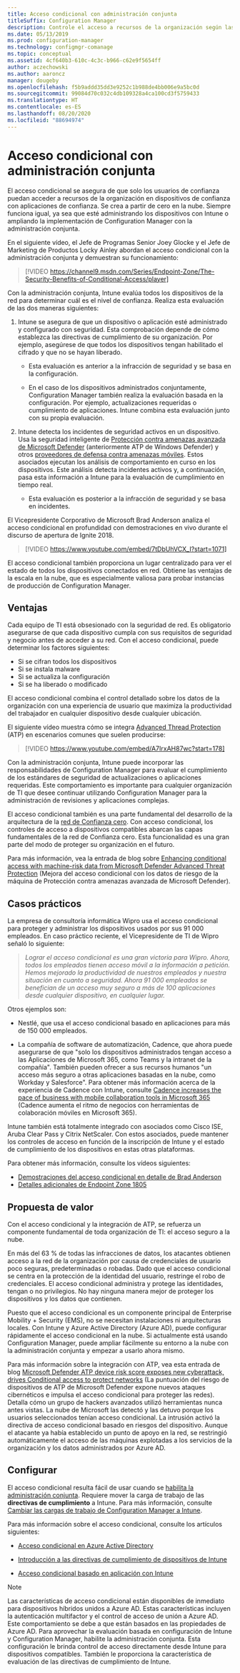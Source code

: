 ```yaml
---
title: Acceso condicional con administración conjunta
titleSuffix: Configuration Manager
description: Controle el acceso a recursos de la organización según las reglas de cumplimiento de Intune.
ms.date: 05/13/2019
ms.prod: configuration-manager
ms.technology: configmgr-comanage
ms.topic: conceptual
ms.assetid: 4cf640b3-610c-4c3c-b966-c62e9f5654ff
author: aczechowski
ms.author: aaroncz
manager: dougeby
ms.openlocfilehash: f5b9addd35dd3e9252c1b988de4bb006e9a5bc0d
ms.sourcegitcommit: 99084d70c032c4db109328a4ca100cd3f5759433
ms.translationtype: HT
ms.contentlocale: es-ES
ms.lasthandoff: 08/20/2020
ms.locfileid: "88694974"
---
```

# <a name="conditional-access-with-co-management"></a>Acceso condicional con administración conjunta

El acceso condicional se asegura de que solo los usuarios de confianza puedan acceder a recursos de la organización en dispositivos de confianza con aplicaciones de confianza. Se crea a partir de cero en la nube. Siempre funciona igual, ya sea que esté administrando los dispositivos con Intune o ampliando la implementación de Configuration Manager con la administración conjunta.

En el siguiente vídeo, el Jefe de Programas Senior Joey Glocke y el Jefe de Marketing de Productos Locky Ainley abordan el acceso condicional con la administración conjunta y demuestran su funcionamiento:

> [!VIDEO https://channel9.msdn.com/Series/Endpoint-Zone/The-Security-Benefits-of-Conditional-Access/player]

Con la administración conjunta, Intune evalúa todos los dispositivos de la red para determinar cuál es el nivel de confianza. Realiza esta evaluación de las dos maneras siguientes:

1. Intune se asegura de que un dispositivo o aplicación esté administrado y configurado con seguridad. Esta comprobación depende de cómo establezca las directivas de cumplimiento de su organización. Por ejemplo, asegúrese de que todos los dispositivos tengan habilitado el cifrado y que no se hayan liberado.  

    - Esta evaluación es anterior a la infracción de seguridad y se basa en la configuración.  

    - En el caso de los dispositivos administrados conjuntamente, Configuration Manager también realiza la evaluación basada en la configuración. Por ejemplo, actualizaciones requeridas o cumplimiento de aplicaciones. Intune combina esta evaluación junto con su propia evaluación.  

2. Intune detecta los incidentes de seguridad activos en un dispositivo. Usa la seguridad inteligente de [Protección contra amenazas avanzada de Microsoft Defender](/windows/security/threat-protection/microsoft-defender-atp/microsoft-defender-advanced-threat-protection) (anteriormente ATP de Windows Defender) y otros [proveedores de defensa contra amenazas móviles](https://www.lookout.com/about/partners/microsoft). Estos asociados ejecutan los análisis de comportamiento en curso en los dispositivos. Este análisis detecta incidentes activos y, a continuación, pasa esta información a Intune para la evaluación de cumplimiento en tiempo real.  

    - Esta evaluación es posterior a la infracción de seguridad y se basa en incidentes.  

El Vicepresidente Corporativo de Microsoft Brad Anderson analiza el acceso condicional en profundidad con demostraciones en vivo durante el discurso de apertura de Ignite 2018. 

> [!VIDEO https://www.youtube.com/embed/7tDbUhVCX_I?start=1071]

El acceso condicional también proporciona un lugar centralizado para ver el estado de todos los dispositivos conectados en red. Obtiene las ventajas de la escala en la nube, que es especialmente valiosa para probar instancias de producción de Configuration Manager.


## <a name="benefits"></a>Ventajas

Cada equipo de TI está obsesionado con la seguridad de red. Es obligatorio asegurarse de que cada dispositivo cumpla con sus requisitos de seguridad y negocio antes de acceder a su red. Con el acceso condicional, puede determinar los factores siguientes: 
- Si se cifran todos los dispositivos  
- Si se instala malware  
- Si se actualiza la configuración  
- Si se ha liberado o modificado  

El acceso condicional combina el control detallado sobre los datos de la organización con una experiencia de usuario que maximiza la productividad del trabajador en cualquier dispositivo desde cualquier ubicación.

El siguiente vídeo muestra cómo se integra [Advanced Thread Protection](https://www.microsoft.com/windowsforbusiness/windows-atp) (ATP) en escenarios comunes que suelen producirse:

> [!VIDEO https://www.youtube.com/embed/A7IrxAH87wc?start=178]

Con la administración conjunta, Intune puede incorporar las responsabilidades de Configuration Manager para evaluar el cumplimiento de los estándares de seguridad de actualizaciones o aplicaciones requeridas. Este comportamiento es importante para cualquier organización de TI que desee continuar utilizando Configuration Manager para la administración de revisiones y aplicaciones complejas.

El acceso condicional también es una parte fundamental del desarrollo de la arquitectura de la [red de Confianza cero](https://cloudblogs.microsoft.com/microsoftsecure/2018/06/14/building-zero-trust-networks-with-microsoft-365/). Con acceso condicional, los controles de acceso a dispositivos compatibles abarcan las capas fundamentales de la red de Confianza cero. Esta funcionalidad es una gran parte del modo de proteger su organización en el futuro.

Para más información, vea la entrada de blog sobre [Enhancing conditional access with machine-risk data from Microsoft Defender Advanced Threat Protection](https://techcommunity.microsoft.com/t5/Enterprise-Mobility-Security/Enhancing-conditional-access-with-machine-risk-data-from-Windows/ba-p/250559) (Mejora del acceso condicional con los datos de riesgo de la máquina de Protección contra amenazas avanzada de Microsoft Defender).



## <a name="case-studies"></a>Casos prácticos

La empresa de consultoría informática Wipro usa el acceso condicional para proteger y administrar los dispositivos usados por sus 91 000 empleados. En caso práctico reciente, el Vicepresidente de TI de Wipro señaló lo siguiente:

> *Lograr el acceso condicional es una gran victoria para Wipro. Ahora, todos los empleados tienen acceso móvil a la información a petición.* 
> *Hemos mejorado la productividad de nuestros empleados y nuestra situación en cuanto a seguridad. Ahora 91 000 empleados se benefician de un acceso muy seguro a más de 100 aplicaciones desde cualquier dispositivo, en cualquier lugar.*

<!-- waiting for the case study to be public
For more information, see [Wipro drives mobile productivity with Microsoft cloud security tools to improve customer engagements](https://customers.microsoft.com/story/446f72f9-2f50-4697-b688-6d279786e010)
-->

Otros ejemplos son: 

- Nestlé, que usa el acceso condicional basado en aplicaciones para más de 150 000 empleados.  

- La compañía de software de automatización, Cadence, que ahora puede asegurarse de que "solo los dispositivos administrados tengan acceso a las Aplicaciones de Microsoft 365, como Teams y la intranet de la compañía". También pueden ofrecer a sus recursos humanos "un acceso más seguro a otras aplicaciones basadas en la nube, como Workday y Salesforce". Para obtener más información acerca de la experiencia de Cadence con Intune, consulte [Cadence increases the pace of business with mobile collaboration tools in Microsoft 365](https://customers.microsoft.com/story/cadence-partner-professional-services-microsoft-365) (Cadence aumenta el ritmo de negocios con herramientas de colaboración móviles en Microsoft 365).

Intune también está totalmente integrado con asociados como Cisco ISE, Aruba Clear Pass y Citrix NetScaler. Con estos asociados, puede mantener los controles de acceso en función de la inscripción de Intune y el estado de cumplimiento de los dispositivos en estas otras plataformas.

Para obtener más información, consulte los vídeos siguientes:
- [Demostraciones del acceso condicional en detalle de Brad Anderson](https://youtu.be/8321obNofgM?t=547)  
- [Detalles adicionales de Endpoint Zone 1805](https://youtu.be/f-ILlEuBFZg?t=196)  


## <a name="value-proposition"></a>Propuesta de valor

Con el acceso condicional y la integración de ATP, se refuerza un componente fundamental de toda organización de TI: el acceso seguro a la nube.

En más del 63 % de todas las infracciones de datos, los atacantes obtienen acceso a la red de la organización por causa de credenciales de usuario poco seguras, predeterminadas o robadas. Dado que el acceso condicional se centra en la protección de la identidad del usuario, restringe el robo de credenciales. El acceso condicional administra y protege las identidades, tengan o no privilegios. No hay ninguna manera mejor de proteger los dispositivos y los datos que contienen.

Puesto que el acceso condicional es un componente principal de Enterprise Mobility + Security (EMS), no se necesitan instalaciones ni arquitecturas locales. Con Intune y Azure Active Directory (Azure AD), puede configurar rápidamente el acceso condicional en la nube. Si actualmente está usando Configuration Manager, puede ampliar fácilmente su entorno a la nube con la administración conjunta y empezar a usarlo ahora mismo.

Para más información sobre la integración con ATP, vea esta entrada de blog [Microsoft Defender ATP device risk score exposes new cyberattack, drives Conditional access to protect networks](https://cloudblogs.microsoft.com/microsoftsecure/2018/11/28/windows-defender-atp-device-risk-score-exposes-new-cyberattack-drives-conditional-access-to-protect-networks/) (La puntuación del riesgo de dispositivos de ATP de Microsoft Defender expone nuevos ataques cibernéticos e impulsa el acceso condicional para proteger las redes). Detalla cómo un grupo de hackers avanzados utilizó herramientas nunca antes vistas. La nube de Microsoft las detectó y las detuvo porque los usuarios seleccionados tenían acceso condicional. La intrusión activó la directiva de acceso condicional basado en riesgos del dispositivo. Aunque el atacante ya había establecido un punto de apoyo en la red, se restringió automáticamente el acceso de las máquinas explotadas a los servicios de la organización y los datos administrados por Azure AD.



## <a name="configure"></a>Configurar

El acceso condicional resulta fácil de usar cuando se [habilita la administración conjunta](how-to-enable.md). Requiere mover la carga de trabajo de las **directivas de cumplimiento** a Intune. Para más información, consulte [Cambiar las cargas de trabajo de Configuration Manager a Intune](how-to-switch-workloads.md). 

Para más información sobre el acceso condicional, consulte los artículos siguientes: 

- [Acceso condicional en Azure Active Directory](/azure/active-directory/conditional-access/overview)  

- [Introducción a las directivas de cumplimiento de dispositivos de Intune](/intune/device-compliance)  

- [Acceso condicional basado en aplicación con Intune](/intune/app-based-conditional-access-intune)  

> [!Note]  
> Las características de acceso condicional están disponibles de inmediato para dispositivos híbridos unidos a Azure AD. Estas características incluyen la autenticación multifactor y el control de acceso de unión a Azure AD. Este comportamiento se debe a que están basados en las propiedades de Azure AD. Para aprovechar la evaluación basada en configuración de Intune y Configuration Manager, habilite la administración conjunta. Esta configuración le brinda control de acceso directamente desde Intune para dispositivos compatibles. También le proporciona la característica de evaluación de las directivas de cumplimiento de Intune.